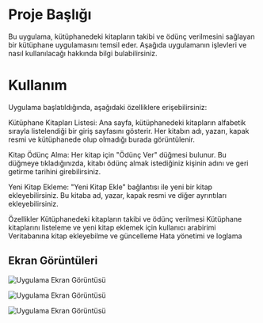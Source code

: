 
# Proje Başlığı

Bu uygulama, kütüphanedeki kitapların takibi ve ödünç verilmesini sağlayan bir kütüphane uygulamasını temsil eder. Aşağıda uygulamanın işlevleri ve nasıl kullanılacağı hakkında bilgi bulabilirsiniz.

# Kullanım
Uygulama başlatıldığında, aşağıdaki özelliklere erişebilirsiniz:

Kütüphane Kitapları Listesi: Ana sayfa, kütüphanedeki kitapların alfabetik sırayla listelendiği bir giriş sayfasını gösterir. Her kitabın adı, yazarı, kapak resmi ve kütüphanede olup olmadığı burada görüntülenir.

Kitap Ödünç Alma: Her kitap için "Ödünç Ver" düğmesi bulunur. Bu düğmeye tıkladığınızda, kitabı ödünç almak istediğiniz kişinin adını ve geri getirme tarihini girebilirsiniz.

Yeni Kitap Ekleme: "Yeni Kitap Ekle" bağlantısı ile yeni bir kitap ekleyebilirsiniz. Bu kitaba ad, yazar, kapak resmi ve diğer ayrıntıları ekleyebilirsiniz.

Özellikler
Kütüphanedeki kitapların takibi ve ödünç verilmesi
Kütüphane kitaplarını listeleme ve yeni kitap eklemek için kullanıcı arabirimi
Veritabanına kitap ekleyebilme ve güncelleme
Hata yönetimi ve loglama
## Ekran Görüntüleri

![Uygulama Ekran Görüntüsü](https://i.hizliresim.com/sr8mi5h.png)

![Uygulama Ekran Görüntüsü](https://i.hizliresim.com/dllog1h.png)

![Uygulama Ekran Görüntüsü](https://i.hizliresim.com/nz0sw5i.png)
